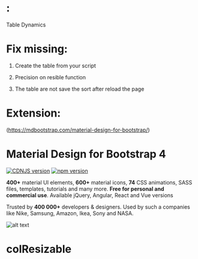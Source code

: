 # :

Table Dynamics 



# Fix missing:

1. Create the table from your script

2. Precision on resible function

3. The table are not save the sort after reload the page


# Extension:


(https://mdbootstrap.com/material-design-for-bootstrap/)

# Material Design for Bootstrap 4 
[![CDNJS version](https://img.shields.io/cdnjs/v/mdbootstrap.svg)](https://cdnjs.com/libraries/mdbootstrap)
[![npm version](https://badge.fury.io/js/mdbootstrap.svg)](https://badge.fury.io/js/mdbootstrap)

**400+** material UI elements, **600+** material icons, **74** CSS animations, SASS files, templates, tutorials and many more. **Free for personal and commercial use**. Available jQuery, Angular, React and Vue versions

Trusted by **400 000+** developers & designers. Used by such a companies like Nike, Samsung, Amazon, Ikea, Sony and NASA.


![alt text](http://bacubacu.com/colresizable/githubLogo.png "colResizable jQuery plugin")

# colResizable
